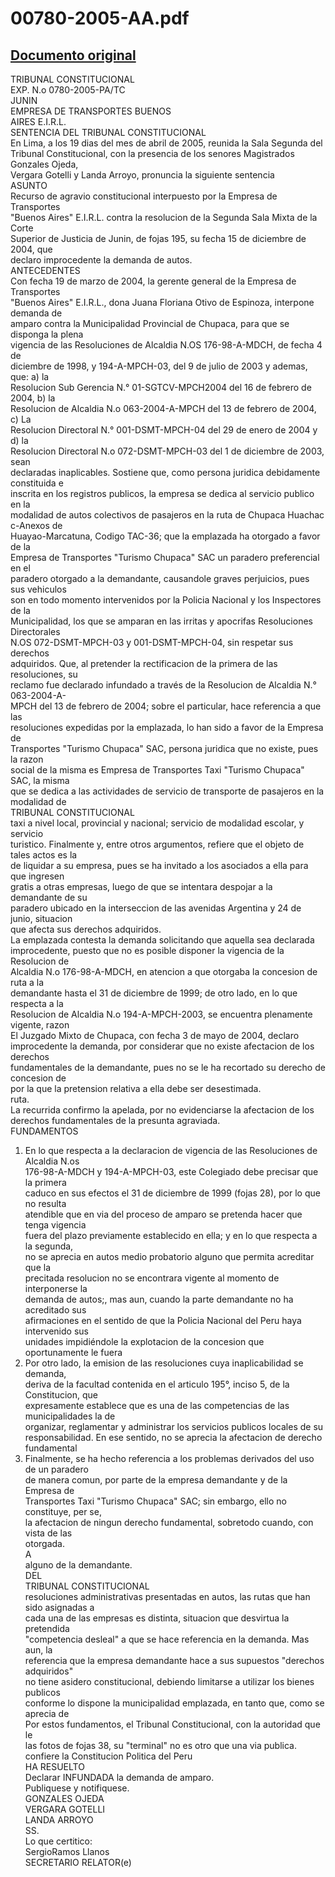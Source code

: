 
00780-2005-AA.pdf
=================
  
[Documento original](https://tc.gob.pe/jurisprudencia/2006/00780-2005-AA.pdf)  
---  
TRIBUNAL CONSTITUCIONAL  
EXP. N.o 0780-2005-PA/TC  
JUNIN  
EMPRESA DE TRANSPORTES BUENOS  
AIRES E.I.R.L.  
SENTENCIA DEL TRIBUNAL CONSTITUCIONAL  
En Lima, a los 19 dias del mes de abril de 2005, reunida la Sala Segunda del  
Tribunal Constitucional, con la presencia de los senores Magistrados Gonzales Ojeda,  
Vergara Gotelli y Landa Arroyo, pronuncia la siguiente sentencia  
ASUNTO  
Recurso de agravio constitucional interpuesto por la Empresa de Transportes  
"Buenos Aires" E.I.R.L. contra la resolucion de la Segunda Sala Mixta de la Corte  
Superior de Justicia de Junin, de fojas 195, su fecha 15 de diciembre de 2004, que  
declaro improcedente la demanda de autos.  
ANTECEDENTES  
Con fecha 19 de marzo de 2004, la gerente general de la Empresa de Transportes  
"Buenos Aires" E.I.R.L., dona Juana Floriana Otivo de Espinoza, interpone demanda de  
amparo contra la Municipalidad Provincial de Chupaca, para que se disponga la plena  
vigencia de las Resoluciones de Alcaldia N.OS 176-98-A-MDCH, de fecha 4 de  
diciembre de 1998, y 194-A-MPCH-03, del 9 de julio de 2003 y ademas, que: a) la  
Resolucion Sub Gerencia N.° 01-SGTCV-MPCH2004 del 16 de febrero de 2004, b) la  
Resolucion de Alcaldia N.o 063-2004-A-MPCH del 13 de febrero de 2004, c) La  
Resolucion Directoral N.° 001-DSMT-MPCH-04 del 29 de enero de 2004 y d) la  
Resolucion Directoral N.o 072-DSMT-MPCH-03 del 1 de diciembre de 2003, sean  
declaradas inaplicables. Sostiene que, como persona juridica debidamente constituida e  
inscrita en los registros publicos, la empresa se dedica al servicio publico en la  
modalidad de autos colectivos de pasajeros en la ruta de Chupaca Huachac c-Anexos de  
Huayao-Marcatuna, Codigo TAC-36; que la emplazada ha otorgado a favor de la  
Empresa de Transportes "Turismo Chupaca" SAC un paradero preferencial en el  
paradero otorgado a la demandante, causandole graves perjuicios, pues sus vehiculos  
son en todo momento intervenidos por la Policia Nacional y los Inspectores de la  
Municipalidad, los que se amparan en las irritas y apocrifas Resoluciones Directorales  
N.OS 072-DSMT-MPCH-03 y 001-DSMT-MPCH-04, sin respetar sus derechos  
adquiridos. Que, al pretender la rectificacion de la primera de las resoluciones, su  
reclamo fue declarado infundado a través de la Resolucion de Alcaldia N.° 063-2004-A-  
MPCH del 13 de febrero de 2004; sobre el particular, hace referencia a que las  
resoluciones expedidas por la emplazada, lo han sido a favor de la Empresa de  
Transportes "Turismo Chupaca" SAC, persona juridica que no existe, pues la razon  
social de la misma es Empresa de Transportes Taxi "Turismo Chupaca" SAC, la misma  
que se dedica a las actividades de servicio de transporte de pasajeros en la modalidad de  
TRIBUNAL CONSTITUCIONAL  
taxi a nivel local, provincial y nacional; servicio de modalidad escolar, y servicio  
turistico. Finalmente y, entre otros argumentos, refiere que el objeto de tales actos es la  
de liquidar a su empresa, pues se ha invitado a los asociados a ella para que ingresen  
gratis a otras empresas, luego de que se intentara despojar a la demandante de su  
paradero ubicado en la interseccion de las avenidas Argentina y 24 de junio, situacion  
que afecta sus derechos adquiridos.  
La emplazada contesta la demanda solicitando que aquella sea declarada  
improcedente, puesto que no es posible disponer la vigencia de la Resolucion de  
Alcaldia N.o 176-98-A-MDCH, en atencion a que otorgaba la concesion de ruta a la  
demandante hasta el 31 de diciembre de 1999; de otro lado, en lo que respecta a la  
Resolucion de Alcaldia N.o 194-A-MPCH-2003, se encuentra plenamente vigente, razon  
El Juzgado Mixto de Chupaca, con fecha 3 de mayo de 2004, declaro  
improcedente la demanda, por considerar que no existe afectacion de los derechos  
fundamentales de la demandante, pues no se le ha recortado su derecho de concesion de  
por la que la pretension relativa a ella debe ser desestimada.  
ruta.  
La recurrida confirmo la apelada, por no evidenciarse la afectacion de los  
derechos fundamentales de la presunta agraviada.  
FUNDAMENTOS  
1. En lo que respecta a la declaracion de vigencia de las Resoluciones de Alcaldia N.os  
176-98-A-MDCH y 194-A-MPCH-03, este Colegiado debe precisar que la primera  
caduco en sus efectos el 31 de diciembre de 1999 (fojas 28), por lo que no resulta  
atendible que en via del proceso de amparo se pretenda hacer que tenga vigencia  
fuera del plazo previamente establecido en ella; y en lo que respecta a la segunda,  
no se aprecia en autos medio probatorio alguno que permita acreditar que la  
precitada resolucion no se encontrara vigente al momento de interponerse la  
demanda de autos;, mas aun, cuando la parte demandante no ha acreditado sus  
afirmaciones en el sentido de que la Policia Nacional del Peru haya intervenido sus  
unidades impidiéndole la explotacion de la concesion que oportunamente le fuera  
2. Por otro lado, la emision de las resoluciones cuya inaplicabilidad se demanda,  
deriva de la facultad contenida en el articulo 195°, inciso 5, de la Constitucion, que  
expresamente establece que es una de las competencias de las municipalidades la de  
organizar, reglamentar y administrar los servicios publicos locales de su  
responsabilidad. En ese sentido, no se aprecia la afectacion de derecho fundamental  
3. Finalmente, se ha hecho referencia a los problemas derivados del uso de un paradero  
de manera comun, por parte de la empresa demandante y de la Empresa de  
Transportes Taxi "Turismo Chupaca" SAC; sin embargo, ello no constituye, per se,  
la afectacion de ningun derecho fundamental, sobretodo cuando, con vista de las  
otorgada.  
A  
alguno de la demandante.  
DEL  
TRIBUNAL CONSTITUCIONAL  
resoluciones administrativas presentadas en autos, las rutas que han sido asignadas a  
cada una de las empresas es distinta, situacion que desvirtua la pretendida  
"competencia desleal" a que se hace referencia en la demanda. Mas aun, la  
referencia que la empresa demandante hace a sus supuestos "derechos adquiridos"  
no tiene asidero constitucional, debiendo limitarse a utilizar los bienes publicos  
conforme lo dispone la municipalidad emplazada, en tanto que, como se aprecia de  
Por estos fundamentos, el Tribunal Constitucional, con la autoridad que le  
las fotos de fojas 38, su "terminal" no es otro que una via publica.  
confiere la Constitucion Politica del Peru  
HA RESUELTO  
Declarar INFUNDADA la demanda de amparo.  
Publiquese y notifiquese.  
GONZALES OJEDA  
VERGARA GOTELLI  
LANDA ARROYO  
SS.  
Lo que certitico:  
SergioRamos Llanos  
SECRETARIO RELATOR(e)